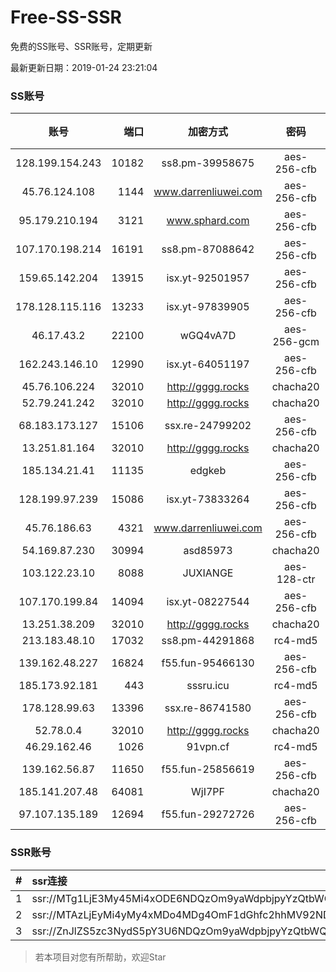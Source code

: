 # Free-SS-SSR

免费的SS账号、SSR账号，定期更新

最新更新日期：2019-01-24 23:21:04 

### SS账号

|账号|端口|加密方式|密码|更新时间|国家|
|:-----:|-----:|:----:|:----:|:----:|:----:|
|128.199.154.243|10182|ss8.pm-39958675|aes-256-cfb|23:17:07|SG|
|45.76.124.108|1144|www.darrenliuwei.com|aes-256-cfb|23:17:06|AU|
|95.179.210.194|3121|www.sphard.com|aes-256-cfb|23:17:13|FR|
|107.170.198.214|16191|ss8.pm-87088642|aes-256-cfb|23:17:05|US|
|159.65.142.204|13915|isx.yt-92501957|aes-256-cfb|23:17:07|SG|
|178.128.115.116|13233|isx.yt-97839905|aes-256-cfb|23:17:06|SG|
|46.17.43.2|22100|wGQ4vA7D|aes-256-gcm|23:17:15|RU|
|162.243.146.10|12990|isx.yt-64051197|aes-256-cfb|23:17:05|US|
|45.76.106.224|32010|http://gggg.rocks|chacha20|23:17:14|JP|
|52.79.241.242|32010|http://gggg.rocks|chacha20|23:17:15|KR|
|68.183.173.127|15106|ssx.re-24799202|aes-256-cfb|23:17:06|US|
|13.251.81.164|32010|http://gggg.rocks|chacha20|23:17:24|SG|
|185.134.21.41|11135|edgkeb|aes-256-cfb|23:17:15|GB|
|128.199.97.239|15086|isx.yt-73833264|aes-256-cfb|23:17:07|SG|
|45.76.186.63|4321|www.darrenliuwei.com|aes-256-cfb|23:17:15|SG|
|54.169.87.230|30994|asd85973|chacha20|23:17:13|SG|
|103.122.23.10|8088|JUXIANGE|aes-128-ctr|23:17:07|US|
|107.170.199.84|14094|isx.yt-08227544|aes-256-cfb|23:17:05|US|
|13.251.38.209|32010|http://gggg.rocks|chacha20|23:17:07|SG|
|213.183.48.10|17032|ss8.pm-44291868|rc4-md5|23:17:06|RU|
|139.162.48.227|16824|f55.fun-95466130|aes-256-cfb|23:17:06|SG|
|185.173.92.181|443|sssru.icu|rc4-md5|23:17:32|RU|
|178.128.99.63|13396|ssx.re-86741580|aes-256-cfb|23:17:06|SG|
|52.78.0.4|32010|http://gggg.rocks|chacha20|23:07:19|KR|
|46.29.162.46|1026|91vpn.cf|rc4-md5|23:17:23|RU|
|139.162.56.87|11650|f55.fun-25856619|aes-256-cfb|23:17:06|SG|
|185.141.207.48|64081|WjI7PF|chacha20|23:17:15|GB|
|97.107.135.189|12694|f55.fun-29272726|aes-256-cfb|23:17:05|US|


### SSR账号

|#|ssr连接|
|:-----|:-----|
|1|ssr://MTg1LjE3My45Mi4xODE6NDQzOm9yaWdpbjpyYzQtbWQ1OnBsYWluOmMzTnpjblV1YVdOMS8_cmVtYXJrcz1VMU5TVkU5UFRGOU9iMlJsT3VTX2hPZTlsLWFXcnlBJmdyb3VwPVYxZFhMbE5UVWxOVVQwOU1Ma05QVFE|
|2|ssr://MTAzLjEyMi4yMy4xMDo4MDg4OmF1dGhfc2hhMV92NDphZXMtMTI4LWN0cjpwbGFpbjpTbFZZU1VGT1IwVS8_b2Jmc3BhcmFtPTVweTY1Wnk2NXJXTDZLLUVPbWgwZEhBNkx5OTBMbU51TDBWb1pHMVVlR1UmcHJvdG9wYXJhbT1NVERsaFlNeGRPYXpxT1dHakRwb2RIUndPaTh2ZEM1amJpOVNaVVZSV25oeiZyZW1hcmtzPVUxTlNWRTlQVEY5T2IyUmxPdVM2bXVXa3F1V2NzT1dNdWlBJmdyb3VwPVYxZFhMbE5UVWxOVVQwOU1Ma05QVFE|
|3|ssr://ZnJlZS5zc3NydS5pY3U6NDQzOm9yaWdpbjpyYzQtbWQ1Omh0dHBfc2ltcGxlOmMzTnpjblV1YVdOMS8_cmVtYXJrcz1VMU5TVkU5UFRGOU9iMlJsT3VTX2hPZTlsLWFXcnlBJmdyb3VwPVYxZFhMbE5UVWxOVVQwOU1Ma05QVFE|


> 若本项目对您有所帮助，欢迎Star